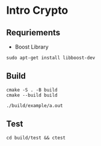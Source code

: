 # Intro Crypto

## Requriements

- Boost Library
```
sudo apt-get install libboost-dev
```

## Build

```
cmake -S . -B build
cmake --build build
```

```
./build/example/a.out
```

## Test

```
cd build/test && ctest
```